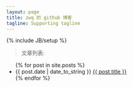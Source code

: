 ```yaml
---
layout: page
title: zwq 的 github 博客
tagline: Supporting tagline
---
```

{% include JB/setup %}

>文章列表:
<ul class="posts">
  {% for post in site.posts %}
    <li><span>{{ post.date | date_to_string }}</span> <a href="{{ BASE_PATH }}{{ post.url }}">{{ post.title }}</a></li>
  {% endfor %}
</ul>
